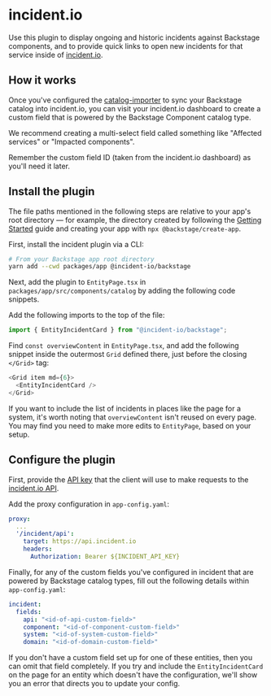 # incident.io

[incident]: https://incident.io

Use this plugin to display ongoing and historic incidents against Backstage
components, and to provide quick links to open new incidents for that service
inside of [incident.io][incident].

## How it works

[importer]: https://github.com/incident/catalog-importer

Once you've configured the [catalog-importer][importer] to sync your Backstage
catalog into incident.io, you can visit your incident.io dashboard to create a
custom field that is powered by the Backstage Component catalog type.

We recommend creating a multi-select field called something like "Affected
services" or "Impacted components".

Remember the custom field ID (taken from the incident.io dashboard) as you'll
need it later.

## Install the plugin

The file paths mentioned in the following steps are relative to your app's root
directory — for example, the directory created by following the [Getting
Started](https://backstage.io/docs/getting-started/) guide and creating your app
with `npx @backstage/create-app`.

First, install the incident plugin via a CLI:

```bash
# From your Backstage app root directory
yarn add --cwd packages/app @incident-io/backstage
```

Next, add the plugin to `EntityPage.tsx` in
`packages/app/src/components/catalog` by adding the following code snippets.

Add the following imports to the top of the file:

```ts
import { EntityIncidentCard } from "@incident-io/backstage";
```

Find `const overviewContent` in `EntityPage.tsx`, and add the following snippet
inside the outermost `Grid` defined there, just before the closing `</Grid>`
tag:

```ts
<Grid item md={6}>
  <EntityIncidentCard />
</Grid>
```

If you want to include the list of incidents in places like the page for a
system, it's worth noting that `overviewContent` isn't reused on every page.
You may find you need to make more edits to `EntityPage`, based on your setup.

## Configure the plugin

[api-keys]: https://app.incident.io/settings/api-keys/
[api-docs]: https://api-docs.incident.io/

First, provide the [API key][api-keys] that the client will use to make 
requests to the [incident.io API][api-docs].

Add the proxy configuration in `app-config.yaml`:

```yaml
proxy:
  ...
  '/incident/api':
    target: https://api.incident.io
    headers:
      Authorization: Bearer ${INCIDENT_API_KEY}
```

Finally, for any of the custom fields you've configured in incident that are
powered by Backstage catalog types, fill out the following details within
`app-config.yaml`:

```yaml
incident:
  fields:
    api: "<id-of-api-custom-field>"
    component: "<id-of-component-custom-field>"
    system: "<id-of-system-custom-field>"
    domain: "<id-of-domain-custom-field>"
```

If you don't have a custom field set up for one of these entities, then you
can omit that field completely. If you try and include the `EntityIncidentCard`
on the page for an entity which doesn't have the configuration, we'll show you
an error that directs you to update your config.